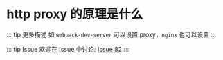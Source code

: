 # http proxy 的原理是什么

::: tip 更多描述 
 如 `webpack-dev-server` 可以设置 proxy，`nginx` 也可以设置 
:::

::: tip Issue 
 欢迎在 Issue 中讨论: [Issue 82](https://github.com/shfshanyue/Daily-Question/issues/82) 
:::